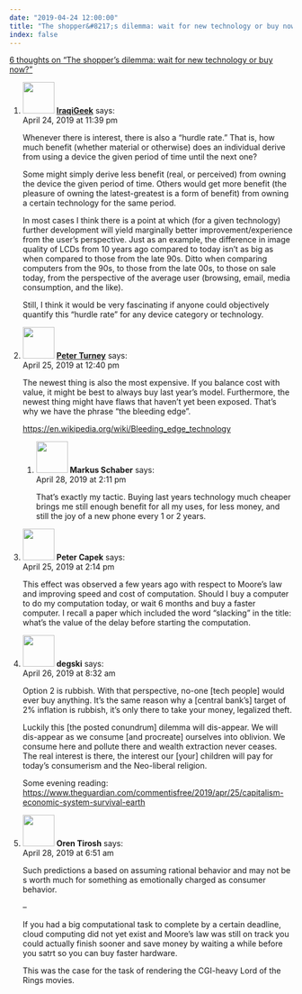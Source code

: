 ```yaml
---
date: "2019-04-24 12:00:00"
title: "The shopper&#8217;s dilemma: wait for new technology or buy now?"
index: false
---
```


[6 thoughts on &ldquo;The shopper&#8217;s dilemma: wait for new technology or buy now?&rdquo;](/lemire/blog/2019/04-24-the-shoppers-dilemma-wait-for-new-technology-or-buy-now)

<ol class="comment-list">
<li id="comment-403469" class="comment even thread-even depth-1">
<div class="comment-author vcard">
<img alt src="https://secure.gravatar.com/avatar/43b40b1378619120f3b1d675783a4597?s=56&#038;d=mm&#038;r=g" srcset="https://secure.gravatar.com/avatar/43b40b1378619120f3b1d675783a4597?s=112&#038;d=mm&#038;r=g 2x" class="avatar avatar-56 photo" height="56" width="56" decoding="async" /> <b class="fn"><a href="http://www.iraqigeek.com" class="url" rel="ugc external nofollow">IraqiGeek</a></b> <span class="says">says:</span> </div>
<div class="comment-metadata"><time datetime="2019-04-24T23:39:23+00:00">April 24, 2019 at 11:39 pm</time></a> </div>
<div class="comment-content">
<p>Whenever there is interest, there is also a &ldquo;hurdle rate.&rdquo; That is, how much benefit (whether material or otherwise) does an individual derive from using a device the given period of time until the next one?</p>
<p>Some might simply derive less benefit (real, or perceived) from owning the device the given period of time. Others would get more benefit (the pleasure of owning the latest-greatest is a form of benefit) from owning a certain technology for the same period.</p>
<p>In most cases I think there is a point at which (for a given technology) further development will yield marginally better improvement/experience from the user&rsquo;s perspective. Just as an example, the difference in image quality of LCDs from 10 years ago compared to today isn&rsquo;t as big as when compared to those from the late 90s. Ditto when comparing computers from the 90s, to those from the late 00s, to those on sale today, from the perspective of the average user (browsing, email, media consumption, and the like).</p>
<p>Still, I think it would be very fascinating if anyone could objectively quantify this &ldquo;hurdle rate&rdquo; for any device category or technology.</p>
</div>
</li>
<li id="comment-403552" class="comment odd alt thread-odd thread-alt depth-1 parent">
<div class="comment-author vcard">
<img alt src="https://secure.gravatar.com/avatar/eb2d858a6ccea692bf677ad2c66623ad?s=56&#038;d=mm&#038;r=g" srcset="https://secure.gravatar.com/avatar/eb2d858a6ccea692bf677ad2c66623ad?s=112&#038;d=mm&#038;r=g 2x" class="avatar avatar-56 photo" height="56" width="56" decoding="async" /> <b class="fn"><a href="http://www.apperceptual.com" class="url" rel="ugc external nofollow">Peter Turney</a></b> <span class="says">says:</span> </div>
<div class="comment-metadata"><time datetime="2019-04-25T12:40:20+00:00">April 25, 2019 at 12:40 pm</time></a> </div>
<div class="comment-content">
<p>The newest thing is also the most expensive. If you balance cost with value, it might be best to always buy last year&rsquo;s model. Furthermore, the newest thing might have flaws that haven&rsquo;t yet been exposed. That&rsquo;s why we have the phrase &ldquo;the bleeding edge&rdquo;.</p>
<p><a href="https://en.wikipedia.org/wiki/Bleeding_edge_technology" rel="nofollow ugc">https://en.wikipedia.org/wiki/Bleeding_edge_technology</a></p>
</div>
<ol class="children">
<li id="comment-404133" class="comment even depth-2">
<div class="comment-author vcard">
<img alt src="https://secure.gravatar.com/avatar/77e4428df13e21425afb490a7e2098cd?s=56&#038;d=mm&#038;r=g" srcset="https://secure.gravatar.com/avatar/77e4428df13e21425afb490a7e2098cd?s=112&#038;d=mm&#038;r=g 2x" class="avatar avatar-56 photo" height="56" width="56" loading="lazy" decoding="async" /> <b class="fn">Markus Schaber</b> <span class="says">says:</span> </div>
<div class="comment-metadata"><time datetime="2019-04-28T14:11:36+00:00">April 28, 2019 at 2:11 pm</time></a> </div>
<div class="comment-content">
<p>That&rsquo;s exactly my tactic. Buying last years technology much cheaper brings me still enough benefit for all my uses, for less money, and still the joy of a new phone every 1 or 2 years.</p>
</div>
</li>
</ol>
</li>
<li id="comment-403562" class="comment odd alt thread-even depth-1">
<div class="comment-author vcard">
<img alt src="https://secure.gravatar.com/avatar/fa1cd1201047efd0d2452c91c4dd379c?s=56&#038;d=mm&#038;r=g" srcset="https://secure.gravatar.com/avatar/fa1cd1201047efd0d2452c91c4dd379c?s=112&#038;d=mm&#038;r=g 2x" class="avatar avatar-56 photo" height="56" width="56" loading="lazy" decoding="async" /> <b class="fn">Peter Capek</b> <span class="says">says:</span> </div>
<div class="comment-metadata"><time datetime="2019-04-25T14:14:23+00:00">April 25, 2019 at 2:14 pm</time></a> </div>
<div class="comment-content">
<p>This effect was observed a few years ago with respect to Moore&rsquo;s law and improving speed and cost of computation. Should I buy a computer to do my computation today, or wait 6 months and buy a faster computer. I recall a paper which included the word &ldquo;slacking&rdquo; in the title: what&rsquo;s the value of the delay before starting the computation.</p>
</div>
</li>
<li id="comment-403707" class="comment even thread-odd thread-alt depth-1">
<div class="comment-author vcard">
<img alt src="https://secure.gravatar.com/avatar/0e1ea3874530809f31d47b3930a261dd?s=56&#038;d=mm&#038;r=g" srcset="https://secure.gravatar.com/avatar/0e1ea3874530809f31d47b3930a261dd?s=112&#038;d=mm&#038;r=g 2x" class="avatar avatar-56 photo" height="56" width="56" loading="lazy" decoding="async" /> <b class="fn">degski</b> <span class="says">says:</span> </div>
<div class="comment-metadata"><time datetime="2019-04-26T08:32:22+00:00">April 26, 2019 at 8:32 am</time></a> </div>
<div class="comment-content">
<p>Option 2 is rubbish. With that perspective, no-one [tech people] would ever buy anything. It&rsquo;s the same reason why a [central bank&rsquo;s] target of 2% inflation is rubbish, it&rsquo;s only there to take your money, legalized theft.</p>
<p>Luckily this [the posted conundrum] dilemma will dis-appear. We will dis-appear as we consume [and procreate] ourselves into oblivion. We consume here and pollute there and wealth extraction never ceases. The real interest is there, the interest our [your] children will pay for today&rsquo;s consumerism and the Neo-liberal religion.</p>
<p>Some evening reading: <a href="https://www.theguardian.com/commentisfree/2019/apr/25/capitalism-economic-system-survival-earth" rel="nofollow ugc">https://www.theguardian.com/commentisfree/2019/apr/25/capitalism-economic-system-survival-earth</a></p>
</div>
</li>
<li id="comment-404092" class="comment odd alt thread-even depth-1">
<div class="comment-author vcard">
<img alt src="https://secure.gravatar.com/avatar/5e02c014b9ae0d4964d09a998780074f?s=56&#038;d=mm&#038;r=g" srcset="https://secure.gravatar.com/avatar/5e02c014b9ae0d4964d09a998780074f?s=112&#038;d=mm&#038;r=g 2x" class="avatar avatar-56 photo" height="56" width="56" loading="lazy" decoding="async" /> <b class="fn">Oren Tirosh</b> <span class="says">says:</span> </div>
<div class="comment-metadata"><time datetime="2019-04-28T06:51:25+00:00">April 28, 2019 at 6:51 am</time></a> </div>
<div class="comment-content">
<p>Such predictions a based on assuming rational behavior and may not be s worth much for something as emotionally charged as consumer behavior.</p>
<p>&#8211;</p>
<p>If you had a big computational task to complete by a certain deadline, cloud computing did not yet exist and Moore’s law was still on track you could actually finish sooner and save money by waiting a while before you satrt so you can buy faster hardware.</p>
<p>This was the case for the task of rendering the CGI-heavy Lord of the Rings movies.</p>
</div>
</li>
</ol>
